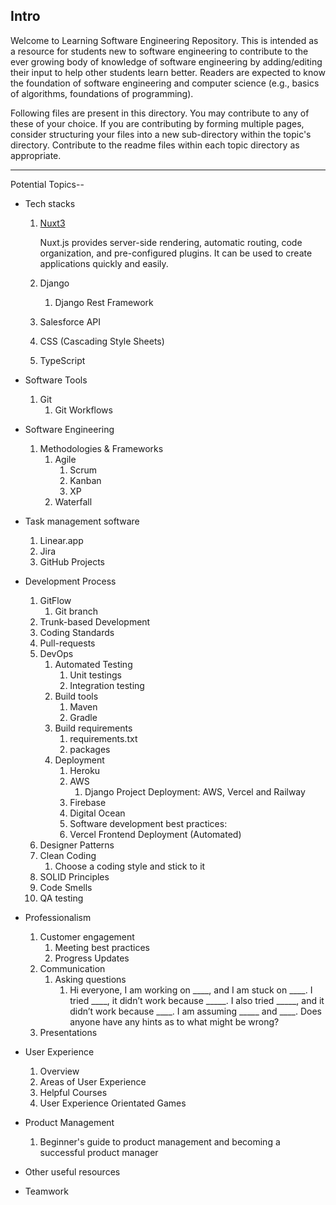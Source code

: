## Intro
Welcome to Learning Software Engineering Repository. This is intended as a resource for students new to software engineering to contribute to the ever growing body of knowledge of software engineering by adding/editing their input to help other students learn better. 
Readers are expected to know the foundation of software engineering and computer science (e.g., basics of algorithms, foundations of programming).

Following files are present in this directory. You may contribute to any of these of your choice. If you are contributing by forming multiple pages, consider structuring your files into a new sub-directory within the topic's directory. Contribute to the readme files within each topic directory as appropriate.

-----

Potential Topics--

- Tech stacks
    1. [Nuxt3](https://github.com/learning-software-engineering/learning-software-engineering.github.io/blob/main/Topics/Tech_Stacks/Nuxt3.md)
          
        Nuxt.js provides server-side rendering, automatic routing, code organization, and pre-configured plugins. It can be used to create applications quickly  and easily.

    2. Django
        1. Django Rest Framework
    3. Salesforce API
    
    4. CSS (Cascading Style Sheets) 

    5. TypeScript
    
- Software Tools
    1. Git
        1. Git Workflows
- Software Engineering
    1. Methodologies & Frameworks
        1. Agile
            1. Scrum
            2. Kanban
            3. XP
        2. Waterfall
- Task management software
    1. Linear.app
    2. Jira
    3. GitHub Projects

- Development Process
    1. GitFlow
        1. Git branch
    2. Trunk-based Development
    3. Coding Standards
    4. Pull-requests
    5. DevOps
        1. Automated Testing
            1. Unit testings
            2. Integration testing
        2. Build tools
            1. Maven
            2. Gradle
        3. Build requirements
            1. requirements.txt
            2. packages
        4. Deployment
            1. Heroku
            2. AWS
                1. Django Project Deployment: AWS, Vercel and Railway
            3. Firebase
            4. Digital Ocean
            5. Software development best practices:
            6. Vercel Frontend Deployment (Automated)
    1. Designer Patterns
    2. Clean Coding
        1. Choose a coding style and stick to it
    3. SOLID Principles
    4. Code Smells
    5. QA testing
- Professionalism
    1. Customer engagement
        1. Meeting best practices
        2. Progress Updates
    2. Communication
        1. Asking questions
            1.  Hi everyone, I am working on ____, and I am stuck on ____. I tried ____, it didn’t work because _____. I also tried _____, and it didn’t work because ____. I am assuming _____ and ____. Does anyone have any hints as to what might be wrong?
    3. Presentations
        
        
- User Experience
    1. Overview
    2. Areas of User Experience
    3. Helpful Courses
    4. User Experience Orientated Games
- Product Management
    1. Beginner's guide to product management and becoming a successful product manager
- Other useful resources
- Teamwork
